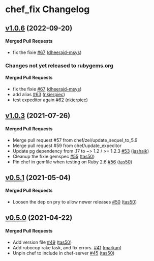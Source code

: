 # chef_fix Changelog

<!-- latest_release 1.0.6 -->
## [v1.0.6](https://github.com/chef/fixie/tree/v1.0.6) (2022-09-20)

#### Merged Pull Requests
- fix the fixie [#67](https://github.com/chef/fixie/pull/67) ([dheerajd-msys](https://github.com/dheerajd-msys))
<!-- latest_release -->

<!-- release_rollup since=1.0.3 -->
### Changes not yet released to rubygems.org

#### Merged Pull Requests
- fix the fixie [#67](https://github.com/chef/fixie/pull/67) ([dheerajd-msys](https://github.com/dheerajd-msys)) <!-- 1.0.6 -->
- add alias [#63](https://github.com/chef/fixie/pull/63) ([nkierpiec](https://github.com/nkierpiec)) <!-- 1.0.5 -->
- test expeditor again [#62](https://github.com/chef/fixie/pull/62) ([nkierpiec](https://github.com/nkierpiec)) <!-- 1.0.4 -->
<!-- release_rollup -->

<!-- latest_stable_release -->
## [v1.0.3](https://github.com/chef/fixie/tree/v1.0.3) (2021-07-26)

#### Merged Pull Requests
- Merge pull request #57 from chef/zei/update_sequel_to_5.9 
- Merge pull request #59 from chef/update_expeditor 
- Update pg dependency from .17 to ~&gt; 1.2 / &gt;= 1.2.3 [#53](https://github.com/chef/fixie/pull/53) ([jashaik](https://github.com/jashaik))
- Cleanup the fixie gemspec [#55](https://github.com/chef/fixie/pull/55) ([tas50](https://github.com/tas50))
- Pin chef in gemfile when testing on Ruby 2.6 [#56](https://github.com/chef/fixie/pull/56) ([tas50](https://github.com/tas50))
<!-- latest_stable_release -->

## [v0.5.1](https://github.com/chef/fixie/tree/v0.5.1) (2021-05-04)

#### Merged Pull Requests
- Loosen the dep on pry to allow newer releases [#50](https://github.com/chef/fixie/pull/50) ([tas50](https://github.com/tas50))

## [v0.5.0](https://github.com/chef/fixie/tree/v0.5.0) (2021-04-22)

#### Merged Pull Requests
- Add version file [#49](https://github.com/chef/fixie/pull/49) ([tas50](https://github.com/tas50))
- Add rubocop rake task, and fix errors. [#41](https://github.com/chef/fixie/pull/41) ([markan](https://github.com/markan))
- Unpin chef to include in chef-server [#45](https://github.com/chef/fixie/pull/45) ([tas50](https://github.com/tas50))